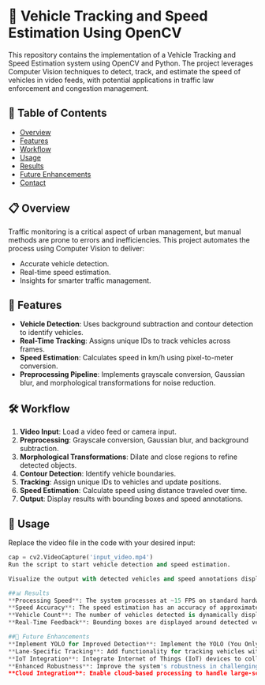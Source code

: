 # 🚗 Vehicle Tracking and Speed Estimation Using OpenCV

This repository contains the implementation of a Vehicle Tracking and Speed Estimation system using OpenCV and Python. The project leverages Computer Vision techniques to detect, track, and estimate the speed of vehicles in video feeds, with potential applications in traffic law enforcement and congestion management.

## 📖 Table of Contents
- [Overview](#overview)
- [Features](#features)
- [Workflow](#workflow)
- [Usage](#usage)
- [Results](#results)
- [Future Enhancements](#future-enhancements)
- [Contact](#contact)

## 📋 Overview
Traffic monitoring is a critical aspect of urban management, but manual methods are prone to errors and inefficiencies. This project automates the process using Computer Vision to deliver:
- Accurate vehicle detection.
- Real-time speed estimation.
- Insights for smarter traffic management.

## 🌟 Features
- **Vehicle Detection**: Uses background subtraction and contour detection to identify vehicles.
- **Real-Time Tracking**: Assigns unique IDs to track vehicles across frames.
- **Speed Estimation**: Calculates speed in km/h using pixel-to-meter conversion.
- **Preprocessing Pipeline**: Implements grayscale conversion, Gaussian blur, and morphological transformations for noise reduction.

## 🛠️ Workflow
1. **Video Input**: Load a video feed or camera input.
2. **Preprocessing**: Grayscale conversion, Gaussian blur, and background subtraction.
3. **Morphological Transformations**: Dilate and close regions to refine detected objects.
4. **Contour Detection**: Identify vehicle boundaries.
5. **Tracking**: Assign unique IDs to vehicles and update positions.
6. **Speed Estimation**: Calculate speed using distance traveled over time.
7. **Output**: Display results with bounding boxes and speed annotations.

## 🚀 Usage
Replace the video file in the code with your desired input:
```python
cap = cv2.VideoCapture('input_video.mp4')
Run the script to start vehicle detection and speed estimation.

Visualize the output with detected vehicles and speed annotations displayed on the video frames.

##📊 Results
**Processing Speed**: The system processes at ~15 FPS on standard hardware.
**Speed Accuracy**: The speed estimation has an accuracy of approximately 90%, depending on the calibration and quality of the video input.
**Vehicle Count**: The number of vehicles detected is dynamically displayed on the processed frames.
**Real-Time Feedback**: Bounding boxes are displayed around detected vehicles, and their speed is annotated in real-time.

##🔮 Future Enhancements
**Implement YOLO for Improved Detection**: Implement the YOLO (You Only Look Once) algorithm for faster and more accurate vehicle detection.
**Lane-Specific Tracking**: Add functionality for tracking vehicles within specific lanes and estimating speeds for each lane.
**IoT Integration**: Integrate Internet of Things (IoT) devices to collect live data and provide real-time traffic monitoring.
**Enhanced Robustness**: Improve the system's robustness in challenging environments, such as crowded scenes or occluded vehicles, to handle more complex real-world situations.
**Cloud Integration**: Enable cloud-based processing to handle large-scale traffic data and store historical vehicle movement data for analysis.
